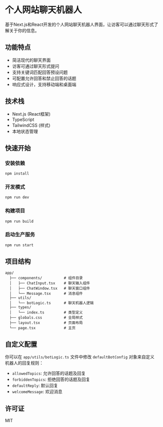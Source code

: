 # 个人网站聊天机器人

基于Next.js和React开发的个人网站聊天机器人界面，让访客可以通过聊天形式了解关于你的信息。

## 功能特点

- 简洁现代的聊天界面
- 访客可通过聊天形式提问
- 支持关键词匹配回答预设问题
- 可配置允许回答和禁止回答的话题
- 响应式设计，支持移动端和桌面端

## 技术栈

- Next.js (React框架)
- TypeScript
- TailwindCSS (样式)
- 本地状态管理

## 快速开始

### 安装依赖

```bash
npm install
```

### 开发模式

```bash
npm run dev
```

### 构建项目

```bash
npm run build
```

### 启动生产服务

```bash
npm run start
```

## 项目结构

```
app/
  ├── components/          # 组件目录
  │   ├── ChatInput.tsx    # 聊天输入组件
  │   ├── ChatWindow.tsx   # 聊天窗口组件
  │   └── Message.tsx      # 消息组件
  ├── utils/
  │   └── botLogic.ts      # 聊天机器人逻辑
  ├── types/
  │   └── index.ts         # 类型定义
  ├── globals.css          # 全局样式
  ├── layout.tsx           # 页面布局
  └── page.tsx             # 主页
```

## 自定义配置

你可以在 `app/utils/botLogic.ts` 文件中修改 `defaultBotConfig` 对象来自定义机器人的回复规则：

- `allowedTopics`: 允许回答的话题及回复
- `forbiddenTopics`: 拒绝回答的话题及回复
- `defaultReply`: 默认回复
- `welcomeMessage`: 欢迎消息

## 许可证

MIT 